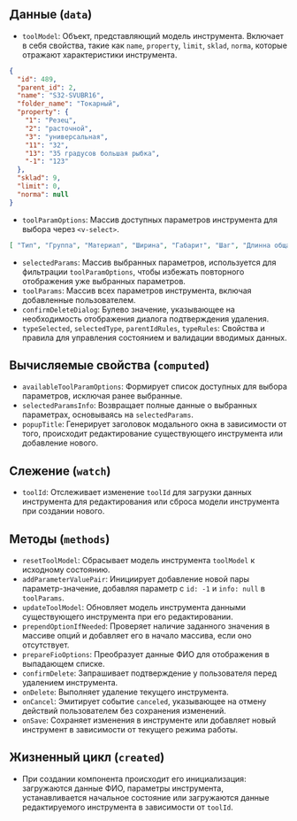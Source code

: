 ## Данные (`data`)
- `toolModel`: Объект, представляющий модель инструмента. Включает в себя свойства, такие как `name`, `property`, `limit`, `sklad`, `norma`, которые отражают характеристики инструмента.
```json
{
  "id": 489,
  "parent_id": 2,
  "name": "S32-SVUBR16",
  "folder_name": "Токарный",
  "property": {
    "1": "Резец",
    "2": "расточной",
    "3": "универсальная",
    "11": "32",
    "13": "35 градусов большая рыбка",
    "-1": "123"
  },
  "sklad": 9,
  "limit": 0,
  "norma": null
}
```
- `toolParamOptions`: Массив доступных параметров инструмента для выбора через `<v-select>`.
```json
[ "Тип", "Группа", "Материал", "Ширина", "Габарит", "Шаг", "Длинна общая", "Длинна рабочей части", "Порядковый номер", "Диаметр хвостовика", "Диаметр", "Радиус", "Геометрия" ]
```
- `selectedParams`: Массив выбранных параметров, используется для фильтрации `toolParamOptions`, чтобы избежать повторного отображения уже выбранных параметров.
- `toolParams`: Массив всех параметров инструмента, включая добавленные пользователем.
- `confirmDeleteDialog`: Булево значение, указывающее на необходимость отображения диалога подтверждения удаления.
- `typeSelected`, `selectedType`, `parentIdRules`, `typeRules`: Свойства и правила для управления состоянием и валидации вводимых данных.

## Вычисляемые свойства (`computed`)
- `availableToolParamOptions`: Формирует список доступных для выбора параметров, исключая ранее выбранные.
- `selectedParamsInfo`: Возвращает полные данные о выбранных параметрах, основываясь на `selectedParams`.
- `popupTitle`: Генерирует заголовок модального окна в зависимости от того, происходит редактирование существующего инструмента или добавление нового.

## Слежение (`watch`)
- `toolId`: Отслеживает изменение `toolId` для загрузки данных инструмента для редактирования или сброса модели инструмента при создании нового.

## Методы (`methods`)
- `resetToolModel`: Сбрасывает модель инструмента `toolModel` к исходному состоянию.
- `addParameterValuePair`: Инициирует добавление новой пары параметр-значение, добавляя параметр с `id: -1` и `info: null` в `toolParams`.
- `updateToolModel`: Обновляет модель инструмента данными существующего инструмента при его редактировании.
- `prependOptionIfNeeded`: Проверяет наличие заданного значения в массиве опций и добавляет его в начало массива, если оно отсутствует.
- `prepareFioOptions`: Преобразует данные ФИО для отображения в выпадающем списке.
- `confirmDelete`: Запрашивает подтверждение у пользователя перед удалением инструмента.
- `onDelete`: Выполняет удаление текущего инструмента.
- `onCancel`: Эмитирует событие `canceled`, указывающее на отмену действий пользователем без сохранения изменений.
- `onSave`: Сохраняет изменения в инструменте или добавляет новый инструмент в зависимости от текущего режима работы.

## Жизненный цикл (`created`)
- При создании компонента происходит его инициализация: загружаются данные ФИО, параметры инструмента, устанавливается начальное состояние или загружаются данные редактируемого инструмента в зависимости от `toolId`.
